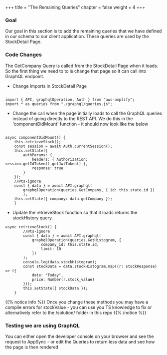 +++
title = "The Remaining Queries"
chapter = false
weight = 4
+++

### Goal
Our goal in this section is to add the remaining queries that we have defined in our schema to our client application. These queries are used by the StockDetail Page.

### Code Changes 
The GetCompany Query is called from the StockDetail Page when it loads. So the first thing we need to to is change that page so it can call into GraphQL endpoint.

* Change Imports in StockDetail Page 

```tsx

import { API, graphqlOperation, Auth } from "aws-amplify";
import * as queries from "./graphql/queries.js";

```

* Change the call when the page initially loads to call the GraphQL queries instead of going directly to the REST API. We do this in the 'componentDidMount' function - it should now look like the below

```tsx

async componentDidMount() {
    this.retrieveStock();
    const session = await Auth.currentSession();
    this.setState({
        authParams: {
            headers: { Authorization: session.getIdToken().getJwtToken() },
            response: true
        }
    });
    //@ts-ignore
    const { data } = await API.graphql(
        graphqlOperation(queries.GetCompany, { id: this.state.id })
        );
    this.setState({ company: data.getCompany });
    }

```

* Update the retrieveStock function so that it loads returns the stockHistory query.


```tsx
async retrieveStock() {
        //@ts-ignore
        const { data } = await API.graphql(
            graphqlOperation(queries.GetHistogram, {
                company_id: this.state.id,
                limit: 10
            })
        );
        console.log(data.stockHistogram);
        const stockData = data.stockHistogram.map((r: stockResponse) => ({
            date: "Today",
            price: Number(r.stock_value)
        }));
        this.setState({ stockData });
    }
```
{{% notice info %}}
Once you change these methods you may have a compile errors for stockValue - you can use you TS knowledge to fix or alternatively refer to the /solution/ folder in this repo
{{% /notice %}}

### Testing we are using GraphQL
You can either open the developer console on your browser and see the request to AppSync - or edit the Queries to return less data and see how the page is then rendered



